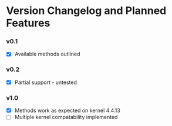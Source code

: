 # Version Changelog and Planned Features
### v0.1
- [x] Available methods outlined
### v0.2
- [x] Partial support - untested
### v1.0
- [x] Methods work as expected on kernel 4.4.13
- [ ] Multiple kernel compatability implemented
